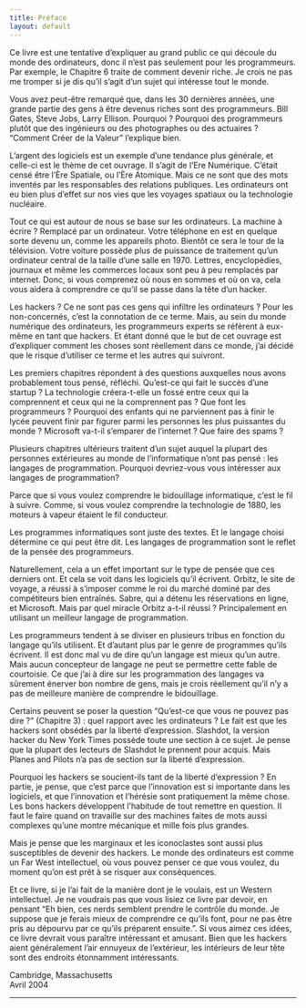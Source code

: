 ```yaml
---
title: Préface
layout: default
---
```


Ce livre est une tentative d’expliquer au grand public ce qui découle du
monde des ordinateurs, donc il n’est pas seulement pour les
programmeurs. Par exemple, le Chapitre 6 traite de comment devenir
riche. Je crois ne pas me tromper si je dis qu’il s’agit d’un sujet qui
intéresse tout le monde.

Vous avez peut-être remarqué que, dans les 30 dernières années, une
grande partie des gens à être devenus riches sont des programmeurs. Bill
Gates, Steve Jobs, Larry Ellison. Pourquoi ? Pourquoi des programmeurs
plutôt que des ingénieurs ou des photographes ou des actuaires ?
“Comment Créer de la Valeur” l’explique bien.

L’argent des logiciels est un exemple d’une tendance plus générale, et
celle-ci est le thème de cet ouvrage. Il s’agit de l’Ere Numérique.
C’était censé être l’Ère Spatiale, ou l’Ère Atomique. Mais ce ne sont
que des mots inventés par les responsables des relations publiques. Les
ordinateurs ont eu bien plus d’effet sur nos vies que les voyages
spatiaux ou la technologie nucléaire.

Tout ce qui est autour de nous se base sur les ordinateurs. La machine à
écrire ? Remplacé par un ordinateur. Votre téléphone en est en quelque
sorte devenu un, comme les appareils photo. Bientôt ce sera le tour de
la télévision. Votre voiture possède plus de puissance de traitement
qu’un ordinateur central de la taille d’une salle en 1970. Lettres,
encyclopédies, journaux et même les commerces locaux sont peu à peu
remplacés par internet. Donc, si vous comprenez où nous en sommes et où
on va, cela vous aidera à comprendre ce qu’il se passe dans la tête d’un
hacker.

Les hackers ? Ce ne sont pas ces gens qui infiltre les ordinateurs ?
Pour les non-concernés, c’est la connotation de ce terme. Mais, au sein
du monde numérique des ordinateurs, les programmeurs experts se réfèrent
à eux-même en tant que hackers. Et étant donné que le but de cet ouvrage
est d’expliquer comment les choses sont réellement dans ce monde, j’ai
décidé que le risque d’utiliser ce terme et les autres qui suivront.

Les premiers chapitres répondent à des questions auxquelles nous avons
probablement tous pensé, réfléchi. Qu’est-ce qui fait le succès d’une
startup ? La technologie créera-t-elle un fossé entre ceux qui la
comprennent et ceux qui ne la comprennent pas ? Que font les
programmeurs ? Pourquoi des enfants qui ne parviennent pas à finir le
lycée peuvent finir par figurer parmi les personnes les plus puissantes
du monde ? Microsoft va-t-il s’emparer de l’internet ? Que faire des
spams ?

Plusieurs chapitres ultérieurs traitent d’un sujet auquel la plupart des
personnes extérieures au monde de l’informatique n’ont pas pensé : les
langages de programmation. Pourquoi devriez-vous vous intéresser aux
langages de programmation?

Parce que si vous voulez comprendre le bidouillage informatique, c’est
le fil à suivre. Comme, si vous voulez comprendre la technologie de
1880, les moteurs à vapeur étaient le fil conducteur.

Les programmes informatiques sont juste des textes. Et le langage choisi
détermine ce qui peut être dit. Les langages de programmation sont le
reflet de la pensée des programmeurs.

Naturellement, cela a un effet important sur le type de pensée que ces
derniers ont. Et cela se voit dans les logiciels qu’il écrivent. Orbitz,
le site de voyage, a réussi à s’imposer comme le roi du marché dominé
par des compétiteurs bien entraînés. Sabre, qui a détenu les
réservations en ligne, et Microsoft. Mais par quel miracle Orbitz a-t-il
réussi ? Principalement en utilisant un meilleur langage de
programmation.

Les programmeurs tendent à se diviser en plusieurs tribus en fonction du
langage qu’ils utilisent. Et d’autant plus par le genre de programmes
qu’ils écrivent. Il est donc mal vu de dire qu’un langage est mieux
qu’un autre. Mais aucun concepteur de langage ne peut se permettre cette
fable de courtoisie. Ce que j’ai à dire sur les programmation des
langages va sûrement énerver bon nombre de gens, mais je crois
réellement qu’il n’y a pas de meilleure manière de comprendre le
bidouillage.

Certains peuvent se poser la question “Qu’est-ce que vous ne pouvez pas
dire ?” (Chapitre 3) : quel rapport avec les ordinateurs ? Le fait est
que les hackers sont obsédés par la liberté d’expression. Slashdot, la
version hacker du New York Times possède toute une section à ce sujet.
Je pense que la plupart des lecteurs de Slashdot le prennent pour
acquis. Mais Planes and Pilots n’a pas de section sur la liberté
d’expression.

Pourquoi les hackers se soucient-ils tant de la liberté d’expression ?
En partie, je pense, que c’est parce que l’innovation est si importante
dans les logiciels, et que l’innovation et l’hérésie sont pratiquement
la même chose. Les bons hackers développent l’habitude de tout remettre
en question. Il faut le faire quand on travaille sur des machines faites
de mots aussi complexes qu’une montre mécanique et mille fois plus
grandes.

Mais je pense que les marginaux et les iconoclastes sont aussi plus
susceptibles de devenir des hackers. Le monde des ordinateurs est comme
un Far West intellectuel, où vous pouvez penser ce que vous voulez, du
moment qu’on est prêt à se risquer aux conséquences.

Et ce livre, si je l’ai fait de la manière dont je le voulais, est un
Western intellectuel. Je ne voudrais pas que vous lisiez ce livre par
devoir, en pensant “Eh bien, ces nerds semblent prendre le contrôle du
monde. Je suppose que je ferais mieux de comprendre ce qu’ils font, pour
ne pas être pris au dépourvu par ce qu’ils préparent ensuite.”. Si vous
aimez ces idées, ce livre devrait vous paraître intéressant et amusant.
Bien que les hackers aient généralement l’air ennuyeux de l’extérieur,
les intérieurs de leur tête sont des endroits étonnamment intéressants.

Cambridge, Massachusetts<br> Avril 2004

---
